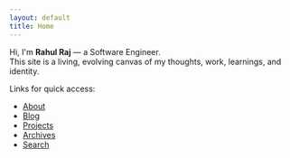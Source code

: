 ```yaml
---
layout: default
title: Home
---
```


Hi, I'm **Rahul Raj** — a Software Engineer.  
This site is a living, evolving canvas of my thoughts, work, learnings, and identity.

Links for quick access:
- [About](/about/)
- [Blog](/blog/)
- [Projects](/projects/)
- [Archives](/archives/)
- [Search](/search/)